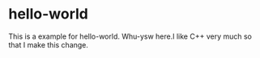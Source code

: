 # hello-world
This is a example for hello-world.
Whu-ysw here.I like C++ very much so that I make this change.
